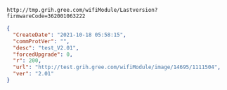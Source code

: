`http://tmp.grih.gree.com/wifiModule/Lastversion?firmwareCode=362001063222`

```json
{
  "CreateDate": "2021-10-18 05:58:15",
  "commProtVer": "",
  "desc": "test_V2.01",
  "forcedUpgrade": 0,
  "r": 200,
  "url": "http://test.grih.gree.com/wifiModule/image/14695/1111504",
  "ver": "2.01"
}
```